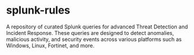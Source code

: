 # splunk-rules
A repository of curated Splunk queries for advanced Threat Detection and Incident Response. These queries are designed to detect anomalies, malicious activity, and security events across various platforms such as Windows, Linux, Fortinet, and more.
